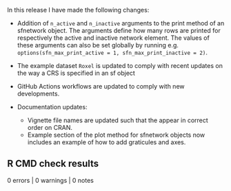In this release I have made the following changes:

- Addition of `n_active` and `n_inactive` arguments to the print method of an sfnetwork object. The arguments define how many rows are printed for respectively the active and inactive network element. The values of these arguments can also be set globally by running e.g. `options(sfn_max_print_active = 1, sfn_max_print_inactive = 2)`.

- The example dataset `Roxel` is updated to comply with recent updates on the way a CRS is specified in an sf object

- GitHub Actions workflows are updated to comply with new developments.

- Documentation updates:
  - Vignette file names are updated such that the appear in correct order on CRAN.
  - Example section of the plot method for sfnetwork objects now includes an example of how to add graticules and axes.

## R CMD check results

0 errors | 0 warnings | 0 notes
